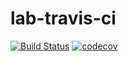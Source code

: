 # lab-travis-ci
[![Build Status](https://app.travis-ci.com/iriswhhh/lab-travis-ci.svg?branch=main)](https://app.travis-ci.com/iriswhhh/lab-travis-ci)
[![codecov](https://codecov.io/gh/iriswhhh/lab-travis-ci/branch/main/graph/badge.svg?token=S7SV6D3CJL)](https://codecov.io/gh/iriswhhh/lab-travis-ci)
